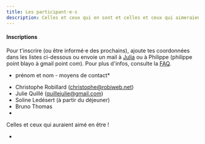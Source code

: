 ```yaml
---
title: Les participant·e·s
description: Celles et ceux qui en sont et celles et ceux qui aimeraient en être !
---
```


#### Inscriptions

Pour t'inscrire (ou être informé·e des prochains), ajoute tes coordonnées dans les listes ci-dessous ou envoie un mail à [Julia](julia.barbelane@gmail.com) ou à Philippe (philippe point blayo à gmail point com). Pour plus d'infos, consulte la [FAQ](http://walkingdev.fr/#walkingdev/cnv/blob/master/v-75/faq.md).

* prénom et nom - moyens de contact*

- Christophe Robillard (christophe@robiweb.net)
- Julie Quillé (quillejulie@gmail.com)
- Soline Ledésert (à partir du déjeuner)
- Bruno Thomas
- 


Celles et ceux qui auraient aimé en être !

- 
